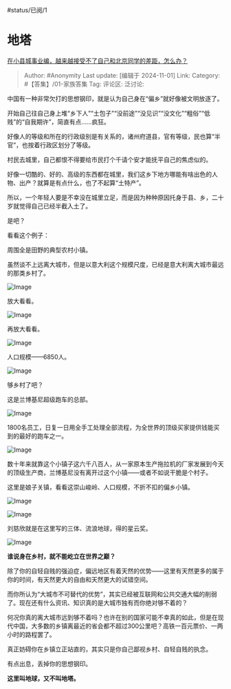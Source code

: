 #status/已阅/1

# 地塔

[在小县城事业编，越来越接受不了自己和北京同学的差距，怎么办？](https://www.zhihu.com/question/310922906/answer/19984344068)

> Author: #Anonymity
> Last update: [编辑于 2024-11-01]
> Link:
> Category: #【答集】/01-家族答集
> Tag:
> 评论区:
> 泛讨论:

中国有一种非常欠打的思想钢印，就是认为自己身在“偏乡”就好像被文明放逐了。

开始自己往自己身上堆“乡下人”“土包子”“没前途”“没见识”“没文化”“粗俗”“低贱”的“自我期许”，简直有点……疯狂。

好像人的等级和所在的行政级别是有关系的，诸州府道县，官有等级，民也算“半官”，也按着行政区划分了等级。

村民去城里，自己都恨不得要给市民打个千请个安才能抚平自己的焦虑似的。

好像一切酷的、好的、高级的东西都在城里，我们这乡下地方哪能有啥出色的人物、出产？就算是有点什么，也了不起算“土特产”。

所以，一个年轻人要是不幸没在城里立足，而是因为种种原因托身于县、乡，二十岁就觉得自己已经半截入土了。

是吧？

看看这个例子：

周围全是田野的典型农村小镇。

虽然谈不上远离大城市，但是以意大利这个规模尺度，已经是意大利离大城市最远的那类乡村了。

![Image](https://picx.zhimg.com/50/v2-931720293e5ca52ddb29a6d02d08ed3c_720w.jpg?source=2c26e567)

放大看看。

![Image](https://picx.zhimg.com/50/v2-2962a164941d806fa6fe7b70456c93b5_720w.jpg?source=2c26e567)

再放大看看。

![Image](https://pica.zhimg.com/50/v2-70c82c81f08ce9279608fb07e7dd37be_720w.jpg?source=2c26e567)

人口规模——6850人。

![Image](https://picx.zhimg.com/50/v2-9000bb3d6281faac2e3c9bc222a374ad_720w.jpg?source=2c26e567)

够乡村了吧？

这是兰博基尼超级跑车的总部。

![Image](https://picx.zhimg.com/50/v2-7194211f44eec7cd99407af8b2c548a1_720w.jpg?source=2c26e567)

1800名员工，日复一日用全手工处理全部流程，为全世界的顶级买家提供钱能买到的最好的跑车之一。

![Image](https://picx.zhimg.com/50/v2-8a9fb849c89e4fe480ecfeb2cd212e79_720w.jpg?source=2c26e567)

数十年来就靠这个小镇子这六千八百人，从一家原本生产拖拉机的厂家发展到今天的顶级生产商，兰博基尼没有离开过这个小镇——或者不如说干脆是个村子。

这里是娘子关镇，看看这崇山峻岭、人口规模，不折不扣的偏乡小镇。

![Image](https://pica.zhimg.com/50/v2-e9320d207b2520c71f7586182694626e_720w.jpg?source=2c26e567)

![Image](https://pic1.zhimg.com/50/v2-0330f81f9afe1b1f6b36f48c0feb2360_720w.jpg?source=2c26e567)

刘慈欣就是在这里写的三体、流浪地球，得的星云奖。

![Image](https://picx.zhimg.com/50/v2-1815b833aaf505631befb7b52fb82cf3_720w.jpg?source=2c26e567)

**谁说身在乡村，就不能屹立在世界之巅？**

除了你的自轻自贱的强迫症，偏远地区有着天然的优势——这里有天然更多的属于你的时间，有天然更大的自由和天然更大的试错空间。

而你所认为“大城市不可替代的优势”，其实已经被互联网和公共交通大幅的削弱了。现在还有什么资讯、知识真的是大城市独有而你绝对够不着的？

何况你真的离大城市远到够不着吗？也许在别的国家可能不幸真的如此，但是在现代中国，大多数的乡镇离最近的省会都不超过300公里吧？高铁一百元票价、一两小时的路程罢了。

真正妨碍你在乡镇立正站直的，其实只是你自己鄙视乡村、自轻自贱的执念。

有点出息，丢掉你的思想钢印。

**这里叫地球，又不叫地塔。**
